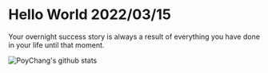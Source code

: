 # Hello World 2022/03/15

Your overnight success story is always a result of everything you have done in your life until that moment.

![PoyChang's github stats](https://github-readme-stats.vercel.app/api?username=poychang&show_icons=true&theme=dracula)
